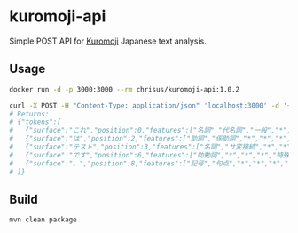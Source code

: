 # kuromoji-api

Simple POST API for [Kuromoji](https://github.com/atilika/kuromoji) Japanese text analysis.

## Usage

```sh
docker run -d -p 3000:3000 --rm chrisus/kuromoji-api:1.0.2

curl -X POST -H "Content-Type: application/json" 'localhost:3000' -d '{"body": "これはテストです。" }'
# Returns:
# {"tokens":[
#   {"surface":"これ","position":0,"features":["名詞","代名詞","一般","*","*","*","これ","コレ","コレ"]},
#   {"surface":"は","position":2,"features":["助詞","係助詞","*","*","*","*","は","ハ","ワ"]},
#   {"surface":"テスト","position":3,"features":["名詞","サ変接続","*","*","*","*","テスト","テスト","テスト"]},
#   {"surface":"です","position":6,"features":["助動詞","*","*","*","特殊・デス","基本形","です","デス","デス"]},
#   {"surface":"。","position":8,"features":["記号","句点","*","*","*","*","。","。","。"]}
# ]}
```

## Build
```sh
mvn clean package
```
